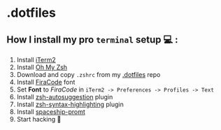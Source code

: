 # .dotfiles

## How I install my **pro** `terminal` setup 💻 :

1. Install [iTerm2](https://www.iterm2.com/)
2. Install [Oh My Zsh](https://github.com/robbyrussell/oh-my-zsh)
3. Download and copy `.zshrc` from my [.dotfiles](https://github.com/txwkx/.dotfiles) repo
4. Install [FiraCode](https://github.com/tonsky/FiraCode) font
5. Set **Font** to *FiraCode* in `iTerm2 -> Preferences -> Profiles -> Text`
6. Install [zsh-autosuggestion](https://github.com/zsh-users/zsh-autosuggestions) plugin 
7. Install [zsh-syntax-highlighting](https://github.com/zsh-users/zsh-syntax-highlighting) plugin
8. Install [spaceship-promt](https://github.com/denysdovhan/spaceship-prompt)
9. Start hacking 👾